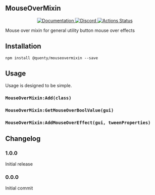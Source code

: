 ## MouseOverMixin
<div align="center">
  <a href="http://quenty.github.io/api/">
    <img src="https://img.shields.io/badge/docs-website-green.svg" alt="Documentation" />
  </a>
  <a href="https://discord.gg/mhtGUS8">
    <img src="https://img.shields.io/badge/discord-nevermore-blue.svg" alt="Discord" />
  </a>
  <a href="https://github.com/Quenty/NevermoreEngine/actions">
    <img src="https://github.com/Quenty/NevermoreEngine/workflows/lint/badge.svg" alt="Actions Status" />
  </a>
</div>

Mouse over mixin for general utility button mouse over effects

## Installation
```
npm install @quenty/mouseovermixin --save
```

## Usage
Usage is designed to be simple.

### `MouseOverMixin:Add(class)`

### `MouseOverMixin:GetMouseOverBoolValue(gui)`

### `MouseOverMixin:AddMouseOverEffect(gui, tweenProperties)`


## Changelog

### 1.0.0
Initial release

### 0.0.0
Initial commit
